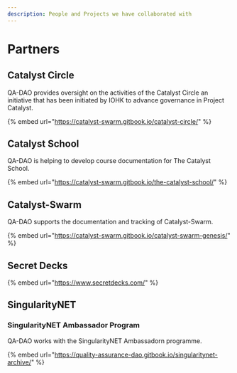 ```yaml
---
description: People and Projects we have collaborated with
---
```


# Partners

## Catalyst Circle

QA-DAO provides oversight on the activities of the Catalyst Circle an initiative that has been initiated by IOHK to advance governance in Project Catalyst.

{% embed url="https://catalyst-swarm.gitbook.io/catalyst-circle/" %}

## Catalyst School

QA-DAO is helping to develop course documentation for The Catalyst School.

{% embed url="https://catalyst-swarm.gitbook.io/the-catalyst-school/" %}

## Catalyst-Swarm

QA-DAO supports the documentation and tracking of Catalyst-Swarm.

{% embed url="https://catalyst-swarm.gitbook.io/catalyst-swarm-genesis/" %}

## Secret Decks

{% embed url="https://www.secretdecks.com/" %}

## SingularityNET

### SingularityNET Ambassador Program

QA-DAO works with the SingularityNET Ambassadorn programme.

{% embed url="https://quality-assurance-dao.gitbook.io/singularitynet-archive/" %}
